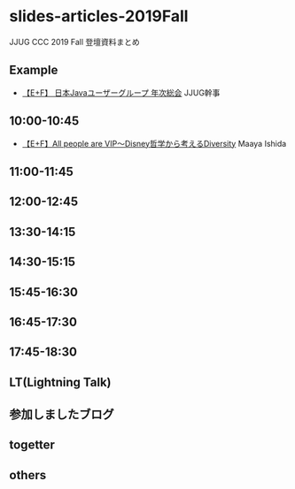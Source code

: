 # slides-articles-2019Fall
JJUG CCC 2019 Fall 登壇資料まとめ

## Example
- [【E+F】 日本Javaユーザーグループ 年次総会](https://ここにスライドURLを入れてね) JJUG幹事

## 10:00-10:45
- [【E+F】All people are VIP～Disney哲学から考えるDiversity](https://bit.ly/ccc-e1/maaya) Maaya Ishida

## 11:00-11:45


## 12:00-12:45



## 13:30-14:15



## 14:30-15:15




## 15:45-16:30


## 16:45-17:30



## 17:45-18:30



## 



## LT(Lightning Talk)



## 参加しましたブログ




## togetter



## others
